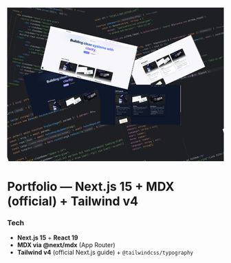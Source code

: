 ![Project cover](cover.png)
# Portfolio — Next.js 15 + MDX (official) + Tailwind v4

### Tech
- **Next.js 15** + **React 19**
- **MDX via @next/mdx** (App Router)
- **Tailwind v4** (official Next.js guide) + `@tailwindcss/typography`
